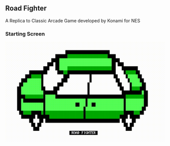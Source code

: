## Road Fighter

A Replica to Classic Arcade Game developed by Konami for NES

### Starting Screen
![Image of Starting Screen](https://github.com/MusaMalikx/RoadFighter/blob/master/Starting%20Screen.gif?raw=true)
